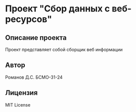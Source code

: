 # Проект "Сбор данных с веб-ресурсов"

## Описание проекта
Проект представляет собой сборщик веб информации

## Автор
Романов Д.С. БСМО-31-24

## Лицензия
MIT License